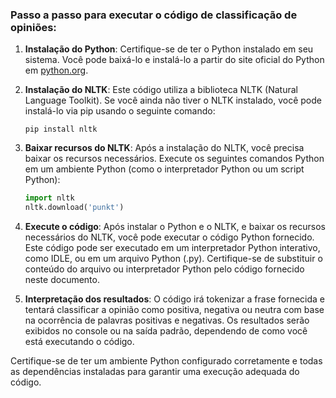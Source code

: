 ### Passo a passo para executar o código de classificação de opiniões:

1. **Instalação do Python**: Certifique-se de ter o Python instalado em seu sistema. Você pode baixá-lo e instalá-lo a partir do site oficial do Python em [python.org](https://www.python.org/).

2. **Instalação do NLTK**: Este código utiliza a biblioteca NLTK (Natural Language Toolkit). Se você ainda não tiver o NLTK instalado, você pode instalá-lo via pip usando o seguinte comando:
   ```
   pip install nltk
   ```

3. **Baixar recursos do NLTK**: Após a instalação do NLTK, você precisa baixar os recursos necessários. Execute os seguintes comandos Python em um ambiente Python (como o interpretador Python ou um script Python):
   ```python
   import nltk
   nltk.download('punkt')
   ```

4. **Execute o código**: Após instalar o Python e o NLTK, e baixar os recursos necessários do NLTK, você pode executar o código Python fornecido. Este código pode ser executado em um interpretador Python interativo, como IDLE, ou em um arquivo Python (.py). Certifique-se de substituir o conteúdo do arquivo ou interpretador Python pelo código fornecido neste documento.

5. **Interpretação dos resultados**: O código irá tokenizar a frase fornecida e tentará classificar a opinião como positiva, negativa ou neutra com base na ocorrência de palavras positivas e negativas. Os resultados serão exibidos no console ou na saída padrão, dependendo de como você está executando o código.

Certifique-se de ter um ambiente Python configurado corretamente e todas as dependências instaladas para garantir uma execução adequada do código.
